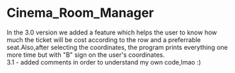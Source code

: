 # Cinema_Room_Manager
In the 3.0 version we added a feature which helps the user to know how much the ticket will be cost according to the row and a preferrable seat.Also,after selecting the
coordinates, the program prints everything one more time but with "B" sign on the user's coordinates.  
3.1 - added comments in order to understand my own code,lmao :)
